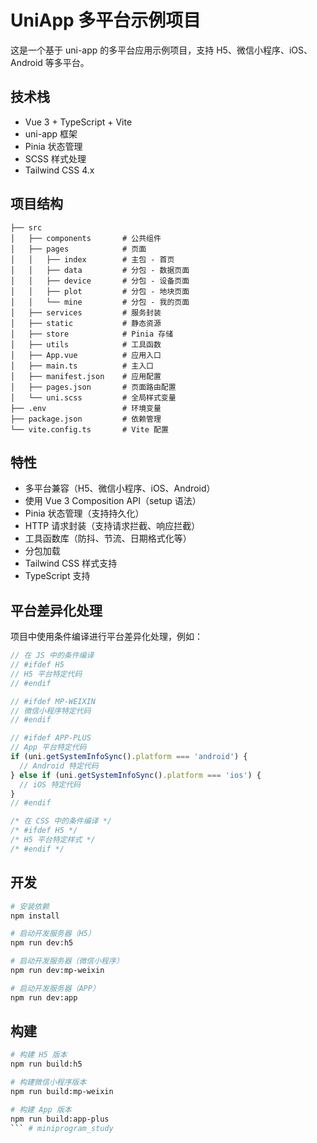 # UniApp 多平台示例项目

这是一个基于 uni-app 的多平台应用示例项目，支持 H5、微信小程序、iOS、Android 等多平台。

## 技术栈

- Vue 3 + TypeScript + Vite
- uni-app 框架
- Pinia 状态管理
- SCSS 样式处理
- Tailwind CSS 4.x

## 项目结构

```
├── src
│   ├── components       # 公共组件
│   ├── pages            # 页面
│   │   ├── index        # 主包 - 首页
│   │   ├── data         # 分包 - 数据页面
│   │   ├── device       # 分包 - 设备页面
│   │   ├── plot         # 分包 - 地块页面
│   │   └── mine         # 分包 - 我的页面
│   ├── services         # 服务封装
│   ├── static           # 静态资源
│   ├── store            # Pinia 存储
│   ├── utils            # 工具函数
│   ├── App.vue          # 应用入口
│   ├── main.ts          # 主入口
│   ├── manifest.json    # 应用配置
│   ├── pages.json       # 页面路由配置
│   └── uni.scss         # 全局样式变量
├── .env                 # 环境变量
├── package.json         # 依赖管理
└── vite.config.ts       # Vite 配置
```

## 特性

- 多平台兼容（H5、微信小程序、iOS、Android）
- 使用 Vue 3 Composition API（setup 语法）
- Pinia 状态管理（支持持久化）
- HTTP 请求封装（支持请求拦截、响应拦截）
- 工具函数库（防抖、节流、日期格式化等）
- 分包加载
- Tailwind CSS 样式支持
- TypeScript 支持

## 平台差异化处理

项目中使用条件编译进行平台差异化处理，例如：

```typescript
// 在 JS 中的条件编译
// #ifdef H5
// H5 平台特定代码
// #endif

// #ifdef MP-WEIXIN
// 微信小程序特定代码
// #endif

// #ifdef APP-PLUS
// App 平台特定代码
if (uni.getSystemInfoSync().platform === 'android') {
  // Android 特定代码
} else if (uni.getSystemInfoSync().platform === 'ios') {
  // iOS 特定代码
}
// #endif
```

```css
/* 在 CSS 中的条件编译 */
/* #ifdef H5 */
/* H5 平台特定样式 */
/* #endif */
```

## 开发

```bash
# 安装依赖
npm install

# 启动开发服务器（H5）
npm run dev:h5

# 启动开发服务器（微信小程序）
npm run dev:mp-weixin

# 启动开发服务器（APP）
npm run dev:app
```

## 构建

```bash
# 构建 H5 版本
npm run build:h5

# 构建微信小程序版本
npm run build:mp-weixin

# 构建 App 版本
npm run build:app-plus
``` # miniprogram_study

